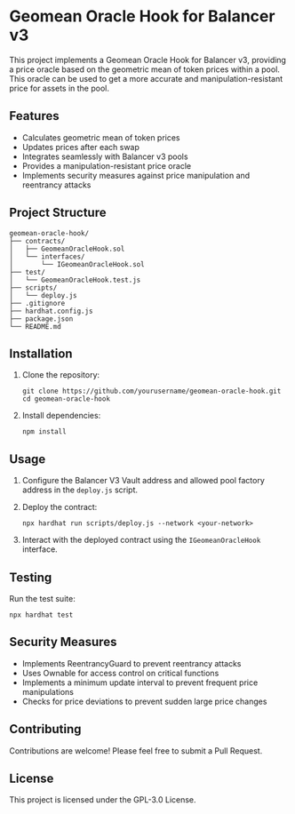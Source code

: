 # Geomean Oracle Hook for Balancer v3

This project implements a Geomean Oracle Hook for Balancer v3, providing a price oracle based on the geometric mean of token prices within a pool. This oracle can be used to get a more accurate and manipulation-resistant price for assets in the pool.

## Features

- Calculates geometric mean of token prices
- Updates prices after each swap
- Integrates seamlessly with Balancer v3 pools
- Provides a manipulation-resistant price oracle
- Implements security measures against price manipulation and reentrancy attacks

## Project Structure

```
geomean-oracle-hook/
├── contracts/
│   ├── GeomeanOracleHook.sol
│   └── interfaces/
│       └── IGeomeanOracleHook.sol
├── test/
│   └── GeomeanOracleHook.test.js
├── scripts/
│   └── deploy.js
├── .gitignore
├── hardhat.config.js
├── package.json
└── README.md
```

## Installation

1. Clone the repository:
   ```
   git clone https://github.com/yourusername/geomean-oracle-hook.git
   cd geomean-oracle-hook
   ```

2. Install dependencies:
   ```
   npm install
   ```

## Usage

1. Configure the Balancer V3 Vault address and allowed pool factory address in the `deploy.js` script.

2. Deploy the contract:
   ```
   npx hardhat run scripts/deploy.js --network <your-network>
   ```

3. Interact with the deployed contract using the `IGeomeanOracleHook` interface.

## Testing

Run the test suite:

```
npx hardhat test
```

## Security Measures

- Implements ReentrancyGuard to prevent reentrancy attacks
- Uses Ownable for access control on critical functions
- Implements a minimum update interval to prevent frequent price manipulations
- Checks for price deviations to prevent sudden large price changes

## Contributing

Contributions are welcome! Please feel free to submit a Pull Request.

## License

This project is licensed under the GPL-3.0 License.
